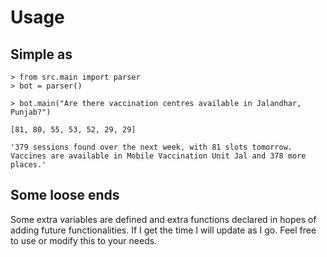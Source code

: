 # Usage

## Simple as

    > from src.main import parser
    > bot = parser()

    > bot.main("Are there vaccination centres available in Jalandhar, Punjab?")

    [81, 80, 55, 53, 52, 29, 29]

    '379 sessions found over the next week, with 81 slots tomorrow. Vaccines are available in Mobile Vaccination Unit Jal and 378 more places.'

## Some loose ends

Some extra variables are defined and extra functions declared in hopes of adding future functionalities. If I get the time I will update as I go. Feel free to use or modify this to your needs.